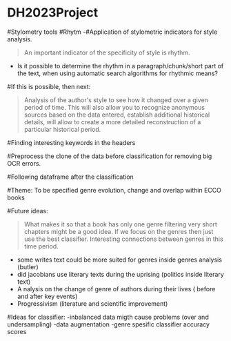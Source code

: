 # DH2023Project

#Stylometry tools
#Rhytm
-#Application of stylometric indicators for style analysis. 

> An important indicator of the specificity of style is rhythm.

- Is it possible to determine the rhythm in a paragraph/chunk/short part of the text, when using automatic search algorithms for rhythmic means?

#If this is possible, then next:
> Analysis of the author's style to see how it changed over a given period of time.
> This will also allow you to recognize anonymous sources based on the data entered, establish additional historical details, will allow to create a more detailed reconstruction of a particular historical period.

#Finding interesting keywords in the headers 

#Preprocess the clone of the data before classification for removing big OCR errors.

#Following dataframe after the classification

#Theme:
To be specified genre evolution, change and overlap within ECCO books

#Future ideas:
> What makes it so that a book has only one genre filtering very short chapters might be a good idea.
> If we focus on the genres then just use the best classifier.
> Interesting connections between genres in this time period.
> 
- some writes text could be more suited for genres inside genres analysis (butler)
- did jacobians use literary texts during the uprising (politics inside literary text)
- A nalysis on the change of genre of authors during their lives ( before and after key events)
- Progressivism (literature and scientific improvement)
  
#Ideas for classifier:
	-inbalanced data migth cause problems (over and undersampling)
	-data augmentation
	-genre spesific classifier accuracy scores


